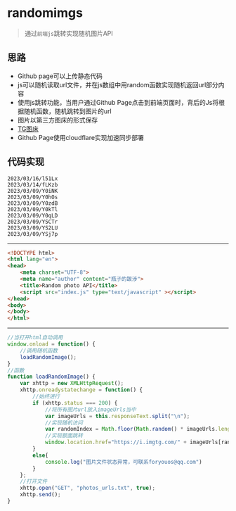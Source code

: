 # randomimgs

> 通过`前端js`跳转实现随机图片API

## 思路
* Github page可以上传静态代码
* js可以随机读取url文件，并在js数组中用random函数实现随机返回url部分内容
* 使用js跳转功能，当用户通过Github Page点击到前端页面时，背后的Js将根据随机函数，随机跳转到图片的url
* 图片以第三方图床的形式保存
* [TG图床](https://imgtg.com/)
* Github Page使用cloudflare实现加速同步部署

## 代码实现

```text
2023/03/16/l51Lx
2023/03/14/fLKzb
2023/03/09/Y0iNK
2023/03/09/Y0hOs
2023/03/09/Y0zdB
2023/03/09/Y0kTl
2023/03/09/Y0qLD
2023/03/09/YSCTr
2023/03/09/YS2LU
2023/03/09/YSj7p
```
**** 
```HTML
<!DOCTYPE html>
<html lang="en">
<head>
    <meta charset="UTF-8">
    <meta name="author" content="瓶子的跋涉">
    <title>Random photo API</title>
    <script src="index.js" type="text/javascript" ></script>
</head>
<body>
</body>
</html>
```
****

```js
//当打开html自动调用
window.onload = function() {
    //调用随机函数
    loadRandomImage();
}
//函数
function loadRandomImage() {
    var xhttp = new XMLHttpRequest();
    xhttp.onreadystatechange = function() {
        //始终进行
        if (xhttp.status === 200) {
            //将所有图片url放入imageUrls当中
            var imageUrls = this.responseText.split("\n");
            //实现随机访问
            var randomIndex = Math.floor(Math.random() * imageUrls.length);
            //实现额面跳转
            window.location.href="https://i.imgtg.com/" + imageUrls[randomIndex] + ".jpg";
        }
        else{
            console.log("图片文件状态异常，可联系foryouos@qq.com")
        }
    };
    //打开文件
    xhttp.open("GET", "photos_urls.txt", true);
    xhttp.send();
}
```


